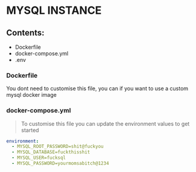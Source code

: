 # MYSQL INSTANCE

## Contents:
- Dockerfile
- docker-compose.yml
- .env

### Dockerfile
You dont need to customise this file, you can if you want to use a custom mysql docker image

### docker-compose.yml
> To customise this file you can update the environment values to get started
```yaml
environment:
  - MYSQL_ROOT_PASSWORD=shit@fuckyou
  - MYSQL_DATABASE=fuckthisshit
  - MYSQL_USER=fucksql
  - MYSQL_PASSWORD=yourmomsabitch@1234
```
